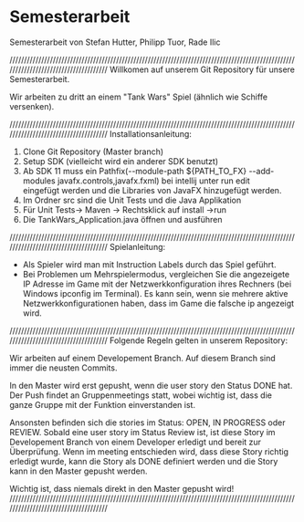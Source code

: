 # Semesterarbeit
Semesterarbeit von Stefan Hutter, Philipp Tuor, Rade Ilic

/////////////////////////////////////////////////////////////////////////////////////////////////////////////////////////////////////
Willkomen auf unserem Git Repository für unsere Semesterarbeit.

Wir arbeiten zu dritt an einem "Tank Wars" Spiel (ähnlich wie Schiffe versenken).

/////////////////////////////////////////////////////////////////////////////////////////////////////////////////////////////////////
Installationsanleitung:
1. Clone Git Repository (Master branch)
2. Setup SDK (vielleicht wird ein anderer SDK benutzt)
3. Ab SDK 11 muss ein Pathfix(--module-path ${PATH_TO_FX} --add-modules javafx.controls,javafx.fxml) bei intellij unter run edit      
   eingefügt werden und die Libraries von JavaFX hinzugefügt werden.
4. Im Ordner src sind die Unit Tests und die Java Applikation
5. Für Unit Tests-> Maven -> Rechtsklick auf install ->run
6. Die TankWars_Application.java öffnen und ausführen

/////////////////////////////////////////////////////////////////////////////////////////////////////////////////////////////////////
Spielanleitung:
- Als Spieler wird man mit Instruction Labels durch das Spiel geführt.
- Bei Problemen um Mehrspielermodus, vergleichen Sie die angezeigete IP Adresse im Game mit der Netzwerkkonfiguration ihres Rechners (bei Windows ipconfig im Terminal). Es kann sein, wenn sie mehrere aktive Netzwerkkonfigurationen haben, dass im Game die falsche ip angezeigt wird.

/////////////////////////////////////////////////////////////////////////////////////////////////////////////////////////////////////
Folgende Regeln gelten in unserem Repository:

Wir arbeiten auf einem Developement Branch.
Auf diesem Branch sind immer die neusten Commits.

In den Master wird erst gepusht, wenn die user story den Status DONE hat. 
Der Push findet an Gruppenmeetings statt, wobei wichtig ist, dass die ganze Gruppe mit der Funktion einverstanden ist.

Ansonsten befinden sich die stories im Status: OPEN, IN PROGRESS oder REVIEW.
Sobald eine user story im Status Review ist, ist diese Story im Developement Branch von einem Developer erledigt und bereit zur Überprüfung.
Wenn im meeting entschieden wird, dass diese Story richtig erledigt wurde, kann die Story als DONE definiert werden und die Story kann in den Master gepusht werden.

Wichtig ist, dass niemals direkt in den Master gepusht wird! 
/////////////////////////////////////////////////////////////////////////////////////////////////////////////////////////////////////
